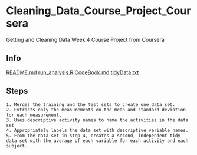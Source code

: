 # Cleaning_Data_Course_Project_Coursera
Getting and Cleaning Data Week 4 Course Project from Coursera

## Info
[README.md](https://github.com/DongjunCho/Cleaning_Data_Course_Project_Coursera/blob/master/README.md)
[run_analysis.R](https://github.com/DongjunCho/Cleaning_Data_Course_Project_Coursera/blob/master/run_analysis.R)
[CodeBook.md](https://github.com/DongjunCho/Cleaning_Data_Course_Project_Coursera/blob/master/CodeBook.md)
[tidyData.txt](https://github.com/DongjunCho/Cleaning_Data_Course_Project_Coursera/blob/master/tidyData.txt)

## Steps
    1. Merges the training and the test sets to create one data set.
    2. Extracts only the measurements on the mean and standard deviation for each measurement.
    3. Uses descriptive activity names to name the activities in the data set
    4. Appropriately labels the data set with descriptive variable names.
    5. From the data set in step 4, creates a second, independent tidy data set with the average of each variable for each activity and each subject.
